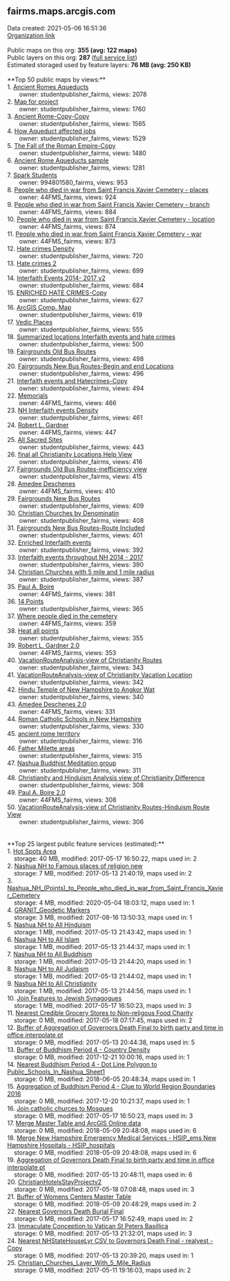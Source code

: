<h2>fairms.maps.arcgis.com</h2> Data created: 2021-05-06 16:51:36 <br /><a target='new' href='https://fairms.maps.arcgis.com'>Organization link</a><br /><br />Public maps on this org: <b>355 (avg: 122 maps)</b><br />Public layers on this org: <b>287 </b>(<a target='new' href='https://services.arcgis.com/XFJPoGkgEm6C1oy0/ArcGIS/rest/services'>full service list</a>)<br />Estimated storaged used by feature layers: <b>76 MB (avg: 250 KB)</b><br /><br />**Top 50 public maps by views:**<br />  1. <a target='new' href='https://www.arcgis.com/home/item.html?id=123d8a601b94420884ea8c83f044d218'>Ancient Romes Aqueducts</a> <br />  &nbsp;&nbsp;&nbsp;&nbsp; &nbsp;&nbsp;owner: studentpublisher_fairms, views: 2078<br />  2. <a target='new' href='https://www.arcgis.com/home/item.html?id=518e0e5f6d174754a9fcce461b0da106'>Map for project</a> <br />  &nbsp;&nbsp;&nbsp;&nbsp; &nbsp;&nbsp;owner: studentpublisher_fairms, views: 1760<br />  3. <a target='new' href='https://www.arcgis.com/home/item.html?id=7697ce27752f4c77b398c4e9724b5e54'>Ancient Rome-Copy-Copy</a> <br />  &nbsp;&nbsp;&nbsp;&nbsp; &nbsp;&nbsp;owner: studentpublisher_fairms, views: 1565<br />  4. <a target='new' href='https://www.arcgis.com/home/item.html?id=e2b7027a97564c4a829b628100497eb6'>How Aqueduct affected jobs</a> <br />  &nbsp;&nbsp;&nbsp;&nbsp; &nbsp;&nbsp;owner: studentpublisher_fairms, views: 1529<br />  5. <a target='new' href='https://www.arcgis.com/home/item.html?id=aa3067e0305744ce97df188e3128ec7c'>The Fall of the Roman Empire-Copy</a> <br />  &nbsp;&nbsp;&nbsp;&nbsp; &nbsp;&nbsp;owner: studentpublisher_fairms, views: 1480<br />  6. <a target='new' href='https://www.arcgis.com/home/item.html?id=e9d0164366aa463288f3370ee849cc7e'>Ancient Rome Aqueducts  sample</a> <br />  &nbsp;&nbsp;&nbsp;&nbsp; &nbsp;&nbsp;owner: studentpublisher_fairms, views: 1281<br />  7. <a target='new' href='https://www.arcgis.com/home/item.html?id=50652461c0024d3690e923f606638c13'>Spark Students</a> <br />  &nbsp;&nbsp;&nbsp;&nbsp; &nbsp;&nbsp;owner: 994801580_fairms, views: 953<br />  8. <a target='new' href='https://www.arcgis.com/home/item.html?id=a4c4f4db8c1d4a8c8c79cbae63839f40'>People who died in war from Saint Francis Xavier Cemetery - places</a> <br />  &nbsp;&nbsp;&nbsp;&nbsp; &nbsp;&nbsp;owner: 44FMS_fairms, views: 924<br />  9. <a target='new' href='https://www.arcgis.com/home/item.html?id=1bb3510f77134e91ad99b1924d049d2d'>People who died in war from Saint Francis Xavier Cemetery - branch</a> <br />  &nbsp;&nbsp;&nbsp;&nbsp; &nbsp;&nbsp;owner: 44FMS_fairms, views: 884<br />  10. <a target='new' href='https://www.arcgis.com/home/item.html?id=400a97cd8f8d44528cd3c65f1cb7513b'>People who died in war from Saint Francis Xavier Cemetery - location</a> <br />  &nbsp;&nbsp;&nbsp;&nbsp; &nbsp;&nbsp;owner: 44FMS_fairms, views: 874<br />  11. <a target='new' href='https://www.arcgis.com/home/item.html?id=584a0e3481794baf80e91c9d0724a6a7'>People who died in war from Saint Francis Xavier Cemetery - war</a> <br />  &nbsp;&nbsp;&nbsp;&nbsp; &nbsp;&nbsp;owner: 44FMS_fairms, views: 873<br />  12. <a target='new' href='https://www.arcgis.com/home/item.html?id=05a0777f5b734056b44a9fb368f70fec'>Hate crimes Density</a> <br />  &nbsp;&nbsp;&nbsp;&nbsp; &nbsp;&nbsp;owner: studentpublisher_fairms, views: 720<br />  13. <a target='new' href='https://www.arcgis.com/home/item.html?id=3c4427e4271346d7b735583ddca70191'>Hate crimes 2</a> <br />  &nbsp;&nbsp;&nbsp;&nbsp; &nbsp;&nbsp;owner: studentpublisher_fairms, views: 699<br />  14. <a target='new' href='https://www.arcgis.com/home/item.html?id=e88a880bebad4543a2a64acbf1367d3b'>Interfaith Events 2014- 2017 v2</a> <br />  &nbsp;&nbsp;&nbsp;&nbsp; &nbsp;&nbsp;owner: studentpublisher_fairms, views: 684<br />  15. <a target='new' href='https://www.arcgis.com/home/item.html?id=d240f51f5357467d819b976a61fa55b9'>ENRICHED HATE CRIMES-Copy</a> <br />  &nbsp;&nbsp;&nbsp;&nbsp; &nbsp;&nbsp;owner: studentpublisher_fairms, views: 627<br />  16. <a target='new' href='https://www.arcgis.com/home/item.html?id=9052a8ad88e94a948545d21fc6db68d6'>ArcGIS Comp. Map</a> <br />  &nbsp;&nbsp;&nbsp;&nbsp; &nbsp;&nbsp;owner: studentpublisher_fairms, views: 619<br />  17. <a target='new' href='https://www.arcgis.com/home/item.html?id=f16c80a786704f5eb1f24fddc495ecfc'>Vedic Places</a> <br />  &nbsp;&nbsp;&nbsp;&nbsp; &nbsp;&nbsp;owner: studentpublisher_fairms, views: 555<br />  18. <a target='new' href='https://www.arcgis.com/home/item.html?id=159834b2a5b4478f972a201c85869a1f'>Summarized locations Interfaith events and hate crimes</a> <br />  &nbsp;&nbsp;&nbsp;&nbsp; &nbsp;&nbsp;owner: studentpublisher_fairms, views: 500<br />  19. <a target='new' href='https://www.arcgis.com/home/item.html?id=3f02147c2c61486990a9e726030bf571'>Fairgrounds Old Bus Routes</a> <br />  &nbsp;&nbsp;&nbsp;&nbsp; &nbsp;&nbsp;owner: studentpublisher_fairms, views: 498<br />  20. <a target='new' href='https://www.arcgis.com/home/item.html?id=1b95e459232645ed86cdaec4a8fb57d7'>Fairgrounds New Bus Routes-Begin and end Locations</a> <br />  &nbsp;&nbsp;&nbsp;&nbsp; &nbsp;&nbsp;owner: studentpublisher_fairms, views: 496<br />  21. <a target='new' href='https://www.arcgis.com/home/item.html?id=d91f955e51f542768fe316432516daeb'>Interfaith events and Hatecrimes-Copy</a> <br />  &nbsp;&nbsp;&nbsp;&nbsp; &nbsp;&nbsp;owner: studentpublisher_fairms, views: 494<br />  22. <a target='new' href='https://www.arcgis.com/home/item.html?id=c558d6410d8646b3b1dd6b8194948a77'>Memorials</a> <br />  &nbsp;&nbsp;&nbsp;&nbsp; &nbsp;&nbsp;owner: 44FMS_fairms, views: 466<br />  23. <a target='new' href='https://www.arcgis.com/home/item.html?id=8ae8015513b149ea8fb28bec3be24d08'>NH Interfaith events Density</a> <br />  &nbsp;&nbsp;&nbsp;&nbsp; &nbsp;&nbsp;owner: studentpublisher_fairms, views: 461<br />  24. <a target='new' href='https://www.arcgis.com/home/item.html?id=fc28e7390c1b4147aedf1a83d30246a9'>Robert L. Gardner</a> <br />  &nbsp;&nbsp;&nbsp;&nbsp; &nbsp;&nbsp;owner: 44FMS_fairms, views: 447<br />  25. <a target='new' href='https://www.arcgis.com/home/item.html?id=89a17ee75d444ec8abb93a2f6cad75e2'>All Sacred Sites</a> <br />  &nbsp;&nbsp;&nbsp;&nbsp; &nbsp;&nbsp;owner: studentpublisher_fairms, views: 443<br />  26. <a target='new' href='https://www.arcgis.com/home/item.html?id=1ba42800bdd447028abf1f9fba7851d3'>final all Christianity Locations Help View</a> <br />  &nbsp;&nbsp;&nbsp;&nbsp; &nbsp;&nbsp;owner: studentpublisher_fairms, views: 416<br />  27. <a target='new' href='https://www.arcgis.com/home/item.html?id=20e305c990f541a8bbfdf3c7c1f8bbde'>Fairgrounds Old Bus Routes-inefficiency view</a> <br />  &nbsp;&nbsp;&nbsp;&nbsp; &nbsp;&nbsp;owner: studentpublisher_fairms, views: 415<br />  28. <a target='new' href='https://www.arcgis.com/home/item.html?id=5e230569180c454fa032bfbed7ca3b7a'>Amedee Deschenes</a> <br />  &nbsp;&nbsp;&nbsp;&nbsp; &nbsp;&nbsp;owner: 44FMS_fairms, views: 410<br />  29. <a target='new' href='https://www.arcgis.com/home/item.html?id=302f6db17c044256b31d6def6eb14f4b'>Fairgrounds New Bus Routes</a> <br />  &nbsp;&nbsp;&nbsp;&nbsp; &nbsp;&nbsp;owner: studentpublisher_fairms, views: 409<br />  30. <a target='new' href='https://www.arcgis.com/home/item.html?id=6c86d696d1cb42baba3e7e900598e89f'>Christian Churches by Denominatin</a> <br />  &nbsp;&nbsp;&nbsp;&nbsp; &nbsp;&nbsp;owner: studentpublisher_fairms, views: 408<br />  31. <a target='new' href='https://www.arcgis.com/home/item.html?id=e7dda8eaf06e4011824451a0781711db'>Fairgrounds New Bus Routes-Route Included</a> <br />  &nbsp;&nbsp;&nbsp;&nbsp; &nbsp;&nbsp;owner: studentpublisher_fairms, views: 401<br />  32. <a target='new' href='https://www.arcgis.com/home/item.html?id=3475013ef2d94528a318033aa39287b7'>Enriched Interfaith events</a> <br />  &nbsp;&nbsp;&nbsp;&nbsp; &nbsp;&nbsp;owner: studentpublisher_fairms, views: 392<br />  33. <a target='new' href='https://www.arcgis.com/home/item.html?id=53e96272c05f41af9c9c6b8128e98b56'>Interfaith events throughout NH 2014 - 2017</a> <br />  &nbsp;&nbsp;&nbsp;&nbsp; &nbsp;&nbsp;owner: studentpublisher_fairms, views: 390<br />  34. <a target='new' href='https://www.arcgis.com/home/item.html?id=f9ffa70296474fa8ade261ae91f3450a'>Christian Churches with 5 mile and 1 mile radius</a> <br />  &nbsp;&nbsp;&nbsp;&nbsp; &nbsp;&nbsp;owner: studentpublisher_fairms, views: 387<br />  35. <a target='new' href='https://www.arcgis.com/home/item.html?id=de143a452c194a5d8c8f472229faf4a2'>Paul A. Boire</a> <br />  &nbsp;&nbsp;&nbsp;&nbsp; &nbsp;&nbsp;owner: 44FMS_fairms, views: 381<br />  36. <a target='new' href='https://www.arcgis.com/home/item.html?id=a251a870535948a4a604053333864c81'>14 Points</a> <br />  &nbsp;&nbsp;&nbsp;&nbsp; &nbsp;&nbsp;owner: studentpublisher_fairms, views: 365<br />  37. <a target='new' href='https://www.arcgis.com/home/item.html?id=78fc98865cce42fc8af35f2135bbe54d'>Where people died in the cemetery</a> <br />  &nbsp;&nbsp;&nbsp;&nbsp; &nbsp;&nbsp;owner: 44FMS_fairms, views: 359<br />  38. <a target='new' href='https://www.arcgis.com/home/item.html?id=993aa1bb1dbc4fffa94b591719a02e2e'>Heat all points</a> <br />  &nbsp;&nbsp;&nbsp;&nbsp; &nbsp;&nbsp;owner: studentpublisher_fairms, views: 355<br />  39. <a target='new' href='https://www.arcgis.com/home/item.html?id=f86cecb5183f441b980b093d66f31fdd'>Robert L. Gardner 2.0</a> <br />  &nbsp;&nbsp;&nbsp;&nbsp; &nbsp;&nbsp;owner: 44FMS_fairms, views: 353<br />  40. <a target='new' href='https://www.arcgis.com/home/item.html?id=17b3e90c784b4db3b9d12e0f13d6491a'>VacationRouteAnalysis-view of Christianity Routes</a> <br />  &nbsp;&nbsp;&nbsp;&nbsp; &nbsp;&nbsp;owner: studentpublisher_fairms, views: 343<br />  41. <a target='new' href='https://www.arcgis.com/home/item.html?id=fbd38fe93a3440c39d9f4db34f299916'>VacationRouteAnalysis-view of Christianity Vacation Location</a> <br />  &nbsp;&nbsp;&nbsp;&nbsp; &nbsp;&nbsp;owner: studentpublisher_fairms, views: 342<br />  42. <a target='new' href='https://www.arcgis.com/home/item.html?id=40f9567d33f04a55a81ad91a3873bc4d'>Hindu Temple of New Hampshire to Angkor Wat</a> <br />  &nbsp;&nbsp;&nbsp;&nbsp; &nbsp;&nbsp;owner: studentpublisher_fairms, views: 340<br />  43. <a target='new' href='https://www.arcgis.com/home/item.html?id=6182c192c5024aa4af901b7ef42e07c2'>Amedee Deschenes 2.0</a> <br />  &nbsp;&nbsp;&nbsp;&nbsp; &nbsp;&nbsp;owner: 44FMS_fairms, views: 331<br />  44. <a target='new' href='https://www.arcgis.com/home/item.html?id=341274eec8cb481d9614d22566c86d21'>Roman Catholic Schools in New Hampshire</a> <br />  &nbsp;&nbsp;&nbsp;&nbsp; &nbsp;&nbsp;owner: studentpublisher_fairms, views: 330<br />  45. <a target='new' href='https://www.arcgis.com/home/item.html?id=410d34599de341ebbe0b942e79511c44'>ancient rome territory</a> <br />  &nbsp;&nbsp;&nbsp;&nbsp; &nbsp;&nbsp;owner: studentpublisher_fairms, views: 316<br />  46. <a target='new' href='https://www.arcgis.com/home/item.html?id=9bb2cc73dc5d4c05ac02b0d00f723a67'>Father Milette areas</a> <br />  &nbsp;&nbsp;&nbsp;&nbsp; &nbsp;&nbsp;owner: studentpublisher_fairms, views: 315<br />  47. <a target='new' href='https://www.arcgis.com/home/item.html?id=1e5ceb08b4904db5a47a70108a90ec75'>Nashua Buddhist Meditation group</a> <br />  &nbsp;&nbsp;&nbsp;&nbsp; &nbsp;&nbsp;owner: studentpublisher_fairms, views: 311<br />  48. <a target='new' href='https://www.arcgis.com/home/item.html?id=ef5ba99d41b048089aaa357abdf1fd01'>Christianity and Hinduism Analysis view of Christianity Difference</a> <br />  &nbsp;&nbsp;&nbsp;&nbsp; &nbsp;&nbsp;owner: studentpublisher_fairms, views: 308<br />  49. <a target='new' href='https://www.arcgis.com/home/item.html?id=a827ccc682804b589e5c199ec15579a9'>Paul A. Boire 2.0</a> <br />  &nbsp;&nbsp;&nbsp;&nbsp; &nbsp;&nbsp;owner: 44FMS_fairms, views: 308<br />  50. <a target='new' href='https://www.arcgis.com/home/item.html?id=6eebde514eae452ab1495a37989f5803'>VacationRouteAnalysis-view of Christianity Routes-Hinduism Route View</a> <br />  &nbsp;&nbsp;&nbsp;&nbsp; &nbsp;&nbsp;owner: studentpublisher_fairms, views: 306<br /><br /><br />**Top 25 largest public feature services (estimated):**<br /> 1. <a target='new' href='https://www.arcgis.com/home/item.html?id=d79cf2ba209342479b8e9395d7c9641d'>Hot Spots Area</a><br /> &nbsp;&nbsp;&nbsp;&nbsp;storage: 40 MB, modified: 2017-05-17 16:50:22, maps used in: 2<br /> 2. <a target='new' href='https://www.arcgis.com/home/item.html?id=1fc0a851bafe47d0a653f4a5136bf3e5'>Nashua NH to Famous places of religion new</a><br /> &nbsp;&nbsp;&nbsp;&nbsp;storage: 7 MB, modified: 2017-05-13 21:40:19, maps used in: 2<br /> 3. <a target='new' href='https://www.arcgis.com/home/item.html?id=d308ce3f63394d10aabbe0a1c978b355'>Nashua_NH_(Points)_to_People_who_died_in_war_from_Saint_Francis_Xavier_Cemetery</a><br /> &nbsp;&nbsp;&nbsp;&nbsp;storage: 4 MB, modified: 2020-05-04 18:03:12, maps used in: 1<br /> 4. <a target='new' href='https://www.arcgis.com/home/item.html?id=236d8fc08a5249c290d1cbfc7775b0ca'>GRANIT_Geodetic Markers</a><br /> &nbsp;&nbsp;&nbsp;&nbsp;storage: 3 MB, modified: 2017-08-16 13:50:33, maps used in: 1<br /> 5. <a target='new' href='https://www.arcgis.com/home/item.html?id=3d1200ba3ae54b5d804fa7a48dd7264c'>Nashua NH to All Hinduism</a><br /> &nbsp;&nbsp;&nbsp;&nbsp;storage: 1 MB, modified: 2017-05-13 21:43:42, maps used in: 1<br /> 6. <a target='new' href='https://www.arcgis.com/home/item.html?id=79af2e381dce46c082c5457b5da114f8'>Nashua NH to All Islam</a><br /> &nbsp;&nbsp;&nbsp;&nbsp;storage: 1 MB, modified: 2017-05-13 21:44:37, maps used in: 1<br /> 7. <a target='new' href='https://www.arcgis.com/home/item.html?id=77ca6605bc344c1e9dd7c35135205e94'>Nashua NH to All Buddhism</a><br /> &nbsp;&nbsp;&nbsp;&nbsp;storage: 1 MB, modified: 2017-05-13 21:44:20, maps used in: 1<br /> 8. <a target='new' href='https://www.arcgis.com/home/item.html?id=e877d1e0cc5c46dfa38e33fa9561dc54'>Nashua NH to All Judaism</a><br /> &nbsp;&nbsp;&nbsp;&nbsp;storage: 1 MB, modified: 2017-05-13 21:44:02, maps used in: 1<br /> 9. <a target='new' href='https://www.arcgis.com/home/item.html?id=42f2dcaeed4b440985dea4d3bd137014'>Nashua NH to All Christianity</a><br /> &nbsp;&nbsp;&nbsp;&nbsp;storage: 1 MB, modified: 2017-05-13 21:44:56, maps used in: 1<br /> 10. <a target='new' href='https://www.arcgis.com/home/item.html?id=c4cb31148bad42eaa933308a233196a3'>Join Features to Jewish Synagogues</a><br /> &nbsp;&nbsp;&nbsp;&nbsp;storage: 1 MB, modified: 2017-05-17 16:50:23, maps used in: 3<br /> 11. <a target='new' href='https://www.arcgis.com/home/item.html?id=bb6b7a04850b4a16924564a16ad674bb'>Nearest Credible Grocery Stores to Non-religous Food Charity</a><br /> &nbsp;&nbsp;&nbsp;&nbsp;storage: 0 MB, modified: 2017-05-18 07:17:45, maps used in: 2<br /> 12. <a target='new' href='https://www.arcgis.com/home/item.html?id=3d8a672679974033b03ebbcfa40e7590'>Buffer of Aggregation of Governors Death Final to birth party and time in office interpolate pt</a><br /> &nbsp;&nbsp;&nbsp;&nbsp;storage: 0 MB, modified: 2017-05-13 20:44:38, maps used in: 5<br /> 13. <a target='new' href='https://www.arcgis.com/home/item.html?id=2e7e3215e65f4b53b332ad61e1dceb76'>Buffer of Buddhism Period 4 - Country Density</a><br /> &nbsp;&nbsp;&nbsp;&nbsp;storage: 0 MB, modified: 2017-12-21 10:00:16, maps used in: 1<br /> 14. <a target='new' href='https://www.arcgis.com/home/item.html?id=489c0cab32074147a95f280b5d005957'>Nearest Buddhism Period 4 - Dot Line Polygon to Public_Schools_In_Nashua_Sheet1</a><br /> &nbsp;&nbsp;&nbsp;&nbsp;storage: 0 MB, modified: 2018-06-05 20:48:34, maps used in: 1<br /> 15. <a target='new' href='https://www.arcgis.com/home/item.html?id=fd8f2ce96d5d4429bffe22fb804d0129'>Aggregation of Buddhism Period 4 - Clue to World Region Boundaries 2016</a><br /> &nbsp;&nbsp;&nbsp;&nbsp;storage: 0 MB, modified: 2017-12-20 10:21:37, maps used in: 1<br /> 16. <a target='new' href='https://www.arcgis.com/home/item.html?id=ea4828a37cee483fbb9b919c3b0b12dc'>Join catholic churces to Mosques</a><br /> &nbsp;&nbsp;&nbsp;&nbsp;storage: 0 MB, modified: 2017-05-17 16:50:23, maps used in: 3<br /> 17. <a target='new' href='https://www.arcgis.com/home/item.html?id=3068b5548cb54343b5375fc392bdf8bc'>Merge Master Table and ArcGIS Online data</a><br /> &nbsp;&nbsp;&nbsp;&nbsp;storage: 0 MB, modified: 2018-05-09 20:48:08, maps used in: 6<br /> 18. <a target='new' href='https://www.arcgis.com/home/item.html?id=95c0defddacc4c719149b4e5779f1166'>Merge New Hampshire Emergency Medical Services - HSIP_ems New Hampshire Hospitals - HSIP_hospitals</a><br /> &nbsp;&nbsp;&nbsp;&nbsp;storage: 0 MB, modified: 2018-05-09 20:48:08, maps used in: 6<br /> 19. <a target='new' href='https://www.arcgis.com/home/item.html?id=3e2c2f081f0f45f28ae5d5985c7d0935'>Aggregation of Governors Death Final to birth party and time in office interpolate pt</a><br /> &nbsp;&nbsp;&nbsp;&nbsp;storage: 0 MB, modified: 2017-05-13 20:48:11, maps used in: 6<br /> 20. <a target='new' href='https://www.arcgis.com/home/item.html?id=b712f8ab8e9d45a48230014fbabe4784'>ChristianHotelsStayProjectv2</a><br /> &nbsp;&nbsp;&nbsp;&nbsp;storage: 0 MB, modified: 2017-05-18 07:08:48, maps used in: 3<br /> 21. <a target='new' href='https://www.arcgis.com/home/item.html?id=69c9cf0b7f914dec988db85b59a1c47a'>Buffer of Womens Centers Master Table</a><br /> &nbsp;&nbsp;&nbsp;&nbsp;storage: 0 MB, modified: 2018-05-09 20:48:29, maps used in: 2<br /> 22. <a target='new' href='https://www.arcgis.com/home/item.html?id=e3ff4b869e784cad88461fb3000be155'>Nearest Governors Death Burial Final</a><br /> &nbsp;&nbsp;&nbsp;&nbsp;storage: 0 MB, modified: 2017-05-17 16:52:49, maps used in: 2<br /> 23. <a target='new' href='https://www.arcgis.com/home/item.html?id=2c02ec6372724df09af80190f48126bc'>Immaculate Conception to Vatican St Peters Basillica</a><br /> &nbsp;&nbsp;&nbsp;&nbsp;storage: 0 MB, modified: 2017-05-13 21:32:01, maps used in: 3<br /> 24. <a target='new' href='https://www.arcgis.com/home/item.html?id=51902a68d3cd433586791eee428cc8ae'>Nearest NHStateHouseLyr  CSV to Governors Death Final - realyest - Copy</a><br /> &nbsp;&nbsp;&nbsp;&nbsp;storage: 0 MB, modified: 2017-05-13 20:39:20, maps used in: 1<br /> 25. <a target='new' href='https://www.arcgis.com/home/item.html?id=83f0ed2791fe4caba803f8995caef9ce'>Christian_Churches_Layer_With_5_Mile_Radius</a><br /> &nbsp;&nbsp;&nbsp;&nbsp;storage: 0 MB, modified: 2017-05-11 19:16:03, maps used in: 2<br />